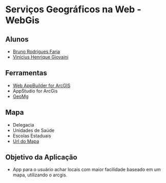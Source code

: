 # Serviços Geográficos na Web - WebGis

## Alunos
- [Bruno Rodrigues Faria](https://github.com/brunofaria27)  
- [Vinícius Henrique Giovaini](https://github.com/viniciushgiovanini)  
## Ferramentas

- [Web AppBuilder for ArcGIS](https://www.arcgis.com/index.html)  
- AppStudio for ArcGis  
- [GeoMg](https://www.geo.mg.gov.br/progeo-web/)

## Mapa
- Delegacia  
- Unidades de Saúde  
- Escolas Estaduais  
- [Url do Mapa](https://arcg.is/0T8CDa)


## Objetivo da Aplicação

- App para o usuário achar locais com maior facilidade baseado em um mapa, utilizando o arcgis.  